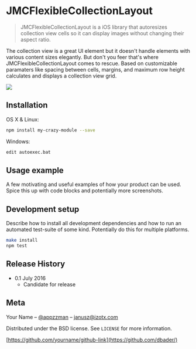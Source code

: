 # JMCFlexibleCollectionLayout
> JMCFlexibleCollectionLayout is a iOS library that autoresizes collection view cells so it can display images without changing their aspect ratio. 

<!--//[![NPM Version][npm-image]][npm-url]-->
<!--//[![Build Status][travis-image]][travis-url]-->
<!--//[![Downloads Stats][npm-downloads]][npm-url]-->

The collection view is a great UI element but it doesn't handle elements with various content sizes elegantly. But don't you feer that's where JMCFlexibleCollectionLayout comes to rescue. Based on customizable paramaters like spacing between cells, margins, and maximum row height calculates and displays a collection view grid.  

![](header.png)

## Installation

OS X & Linux:

```sh
npm install my-crazy-module --save
```

Windows:

```sh
edit autoexec.bat
```

## Usage example

A few motivating and useful examples of how your product can be used. Spice this up with code blocks and potentially more screenshots.

## Development setup

Describe how to install all development dependencies and how to run an automated test-suite of some kind. Potentially do this for multiple platforms.

```sh
make install
npm test
```

## Release History

* 0.1 July 2016
    * Candidate for release

## Meta

Your Name – [@appzzman](https://twitter.com/appzzman) – janusz@izotx.com

Distributed under the BSD license. See ``LICENSE`` for more information.

[https://github.com/yourname/github-link](https://github.com/dbader/)

<!--[npm-image]: https://img.shields.io/npm/v/datadog-metrics.svg?style=flat-square-->
<!--[npm-url]: https://npmjs.org/package/datadog-metrics-->
<!--[npm-downloads]: https://img.shields.io/npm/dm/datadog-metrics.svg?style=flat-square-->
<!--[travis-image]: https://img.shields.io/travis/dbader/node-datadog-metrics/master.svg?style=flat-square-->
<!--[travis-url]: https://travis-ci.org/dbader/node-datadog-metrics-->
